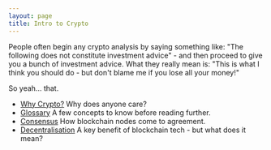 ```yaml
---
layout: page
title: Intro to Crypto
---
```


People often begin any crypto analysis by saying something like:
"The following does not constitute investment advice" - and then proceed to
give you a bunch of investment advice. What they really mean is:
"This is what I think you should do - but don't blame me if you lose all your
money!"

So yeah... that.

* [Why Crypto?](./1_why) Why does anyone care?
* [Glossary](./2_glossary) A few concepts to know before reading further.
* [Consensus](./3_consensus) How blockchain nodes come to agreement.
* [Decentralisation](./4_decentralisation) A key benefit of blockchain tech -
  but what does it mean?

